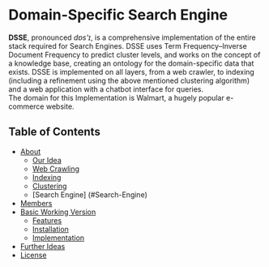 # Domain-Specific Search Engine
**DSSE**, pronounced *dɐs'ɪ*, is a comprehensive implementation of the entire stack required for Search Engines. DSSE uses Term Frequency–Inverse Document Frequency to predict cluster levels, and works on the concept of a knowledge base, creating an ontology for the domain-specific data that exists. DSSE is implemented on all layers, from a web crawler, to indexing (including a refinement using the above mentioned clustering algorithm) and a web application with a chatbot interface for queries.<br>
The domain for this Implementation is Walmart, a hugely popular e-commerce website.
<br>
## Table of Contents
- [About](#About)
    - [Our Idea](#Our-Idea)
    - [Web Crawling](#Web-Crawling)
    - [Indexing](#Indexing)
    - [Clustering](#Clustering)
    - [Search Engine] (#Search-Engine)
- [Members](#Members)
- [Basic Working Version](#Basic-Working-Version)
    - [Features](#Features)
    - [Installation](#Installation)
    - [Implementation](#Implementation)
- [Further Ideas](#Further-Ideas)
- [License](LICENSE)
